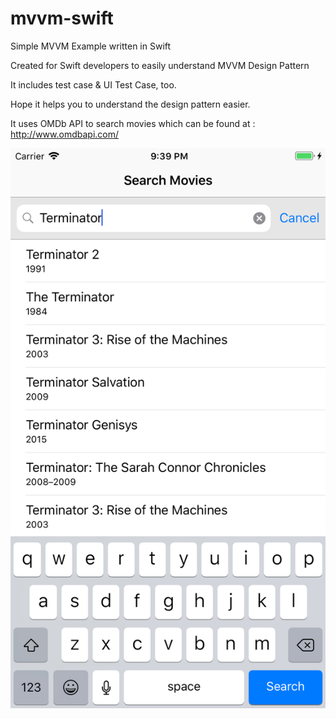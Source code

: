 # mvvm-swift

Simple MVVM Example written in Swift

Created for Swift developers to easily understand MVVM Design Pattern 

It includes test case & UI Test Case, too.

Hope it helps you to understand the design pattern easier.

It uses OMDb API to search movies which can be found at : http://www.omdbapi.com/

![MVVM Example](https://raw.githubusercontent.com/kabanzafer/try_git/master/mvvm_ss.png)


